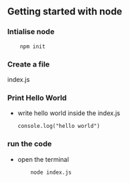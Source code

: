 ## Getting started with node

### Intialise node

```
    npm init
```

### Create a file

index.js

### Print Hello World

- write hello world inside the index.js

    ```
    console.log("hello world")
    ```

### run the code

- open the terminal

  ```
      node index.js
  ```
